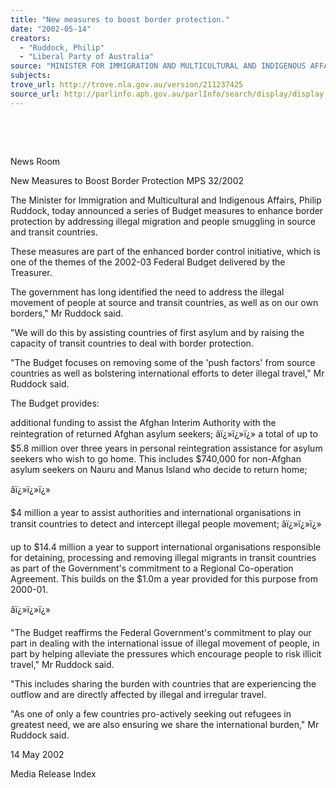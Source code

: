 ```yaml
---
title: "New measures to boost border protection."
date: "2002-05-14"
creators:
  - "Ruddock, Philip"
  - "Liberal Party of Australia"
source: "MINISTER FOR IMMIGRATION AND MULTICULTURAL AND INDIGENOUS AFFAIRS"
subjects:
trove_url: http://trove.nla.gov.au/version/211237425
source_url: http://parlinfo.aph.gov.au/parlInfo/search/display/display.w3p;query=Id%3A%22media/pressrel/SMJ66%22
---
```


  

  

 News Room

 New Measures to Boost Border Protection MPS 32/2002

 The Minister for Immigration and Multicultural and Indigenous Affairs, Philip Ruddock, today announced a series of Budget measures to enhance border protection by addressing illegal migration and people smuggling in source and transit countries.

 These measures are part of the enhanced border control initiative, which is one of the themes of the 2002-03 Federal Budget delivered by the Treasurer.

 The government has long identified the need to address the illegal movement of people at source and transit countries, as well as on our own borders," Mr Ruddock said.

 "We will do this by assisting countries of first asylum and by raising the capacity of transit countries to deal with border protection.

 "The Budget focuses on removing some of the 'push factors' from source countries as well as bolstering international efforts to deter illegal travel," Mr Ruddock said.

 The Budget provides:

 additional funding to assist the Afghan Interim Authority with the reintegration of returned Afghan asylum seekers; âï¿»ï¿»ï¿» a total of up to $5.8 million over three years in personal reintegration assistance for asylum seekers who wish to go home. This includes $740,000 for non-Afghan asylum seekers on Nauru and Manus Island who decide to return home;

 âï¿»ï¿»ï¿»

 $4 million a year to assist authorities and international organisations in transit countries to detect and intercept illegal people movement; âï¿»ï¿»ï¿»

 up to $14.4 million a year to support international organisations responsible for detaining, processing and removing illegal migrants in transit countries as part of the Government's commitment to a Regional Co-operation Agreement. This builds on the $1.0m a year provided for this purpose from 2000-01.

 âï¿»ï¿»ï¿»

 "The Budget reaffirms the Federal Government's commitment to play our part in dealing with the international issue of illegal movement of people, in part by helping alleviate the pressures which encourage people to risk illicit travel," Mr Ruddock said.

 "This includes sharing the burden with countries that are experiencing the outflow and are directly affected by illegal and irregular travel.

 "As one of only a few countries pro-actively seeking out refugees in greatest need, we are also ensuring we share the international burden," Mr Ruddock said.

 14 May 2002

 Media Release Index

  

